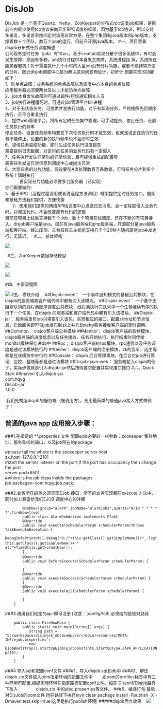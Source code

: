 # DisJob

DisJob 是一个基于Quartz、Netty、ZooKeeper的分布式rpc调度job框架，是目前业内极少使用tcp协议来做异步RPC调度的框架，因为基于tcp协议，所以支持多语言，多语言系统间定时调用非常方便。在整个集团有java版本和php版本，支撑着数十个团队，数万个job的运行。目前只开源java版本。
#一、项目背景
disjob分布式任务调度概述<br/>
公司现有定时任务（job）有10w+，基于crontab实现分散于很多系统中，有时会发生故障，原因有多种，job执行过程中本身发生故障，系统进程挂 掉，系统所在服务器宕机；对于需要执行几个小时的大型job没有分片功能，或者不能非常方便的分片。因此disjob调度中心是为解决这些问题而设计，初步计 划要实现的功能如下：<br/>
        1、防单点故障：业务系统的单点故障以及调度中心本身的单点故障<br/>
             应用服务器必须要两台及以上才能防单点故障<br/>
        2、job本身发生故障时可通过邮件/短信通知相关人员<br/>
        3、job执行进程僵死时，可通过job管理平台kill进程<br/>
        4、对于无状态任务，可提供并发执行功能，对于有状态任务，严格按照先后顺序执行，且不会重复执行<br/>
        5、提供web管理平台，将所有定时任务集中管理，可手动提交、停止任务、设置任务执行的频率<br/>
             停止任务、设置任务频率均要在下次任务执行时才能生效，也就是说正在执行的任务不能停止，设置的新的执行频率也不会即时生效<br/>
        6、提供任务监控功能，即时生成任务执行进度报告<br/>
             需要提供日志数据，对定时的任务的业务代码有一定侵入<br/>
        7、任务执行发生异常时的异常信息，且可提供重试的配置项<br/>
             需要任务发送异常信息到调度中心或抛出异常<br/>
        8、大型任务的分片功能，假设要在A库处理数百万条数据，可将任务分片到多个系统上同时执行<br/>
             要实现分片功能必须要多台服务器（已实现）<br/>
        你们需要做的:<br/>
        1、基于RPC（远程过程调用或者说远程方法调用）框架提供定时任务接口，框架和基础方法我们提供，方便快捷<br/>
        2、使用我们提供的网络API给调度中心发送日志消息，会一定程度侵入业务代码，只增加代码，不会改变原有代码的逻辑<br/>
目前该项目上线后支持数千个Job，数十个项目在线调度，还在不断的有项目接入。disjob客户端是java，目前有java服务端和php服务端，开源部分是java服务端和客户端。经过压测，三台双核云主机能支持几千个20秒内随机周期job并发运行，无延迟。
  
#二、总体架构
  
  ![](https://github.com/huangyiminghappy/DisJob/blob/master/imgs/%E6%9E%B6%E6%9E%84%E5%9B%BE.png)

  
#三、ZooKeeper数据存储模型

  ![](https://github.com/huangyiminghappy/DisJob/blob/master/imgs/zookeeper%E6%95%B0%E6%8D%AE%E6%A8%A1%E5%9E%8B.png)
  
  ![](https://github.com/huangyiminghappy/DisJob/blob/master/imgs/%E6%95%B0%E6%8D%AE%E6%A8%A1%E5%9E%8B%E5%9B%BE.png)
  
#四、主要流程图  

  ![](https://github.com/huangyiminghappy/DisJob/blob/master/imgs/%E8%B0%83%E5%BA%A6%E4%B8%AD%E5%BF%83%E6%B5%81%E7%A8%8B%E5%9B%BE.png)
#五、模块介绍　
##Disjob-event：
  一个事件通知模式的基础公共模块，在disjob的服务端和客户端代码中都有引入该模块。
##Disjob-event：
一个基于无阻塞队列的线程池顺序调度公共模块，线程池执行完队列中一个任务继续有序的执行下一个任务。在disjob 的服务端和客户端代码中都有引入该模块。
##Disjob-jar：
服务端发布job只需要引入该包，实现相应的接口，配置zk地址和节点信息，启动服务即可将job发布到zk上并启动netty服务接收客户端的定时调用。
##Common：
disjob客户端公共模块
##Monitor：
disjob客户端的监控模块，disjob服务端的进度信息以及任务接收、任务开始执行、执行结束时间传给monitor模块保存进db中
##Rpc：
disjob客户端的rpc模块，rpc通信以及任务调度是通过该模块执行的
##reister：
disjob客户端的注册模块，zk的监听，选主等都是在该模块中进行的
##Console：
disjob 后台管理模块，在后台对job进行管理、监控、登陆等都是通过该模块
##Disjob-java-web：
 服务端接入disjob的例子，实际步骤就是引入disjob-jar然后按照要求配置并实现接口接口
#六、Quick Start
##maven 引入disjob-jar
          <dependency><br/>
			<groupId>com.hqyg</groupId><br/>
			<artifactId>Disjob-jar</artifactId><br/>
			<version>1.0.0</version><br/>
         </dependency><br>
  我们先构造disjob的服务端（被调用方），先用最简单的普通java接入方式做例子：<br/>
## 普通的java app 应用接入步骤：<br/>
  
###1.在指定的 **.properties 文件 配置ejob必要的一些参数：zookeeper 集群地址、服务监听的端口，以及job所在的package<br/>
  
  #please tall me where is the zookeeper server host<br/>
  zk.host=127.0.0.1:2181<br/>
  #start the server listener on the port,if the port has occupancy then change the port<br/>
  server.port=9501<br/>
  #where is the job class inside the packages<br/>
  job.packages=com.hqyg.job.pack;<br/>
  
###2.业务所在的类必须实现EJob 接口，所有的业务实现都在execute 方法中，同时加上暴露给我们EJOB 调度中心的注解
  
			@JobDec(group="alarm",jobName="alarmJob1",quartz="0/10 * * * * ?",fireNow=true)	
			public class AlarmJobAction implements EJob{
			@Override
			public void execute(SchedulerParam schedulerParam)throws TaskExecuteException {
			 DebugInfoPrintUtil.debug("D:/"+this.getClass().getSimpleName()+"_.log", this.getClass().getSimpleName()+ "       　			at:"+TimeUtils.getFormatNow());
			}	
			@Override　		
			public void beforeExecute(SchedulerParam schedulerParam) {
         
			}
			@Override
			public void executeSuccess(SchedulerParam schedulerParam) {
			}
			@Override
			public void executeFail(SchedulerParam schedulerParam) {
         
			}
		}
 
###3.调用我们给定的api 即可注册 [注意：]configPath 必须给的是绝对路径

		public class FireNowMain {
			public static void main(String[] args) {
			   String path = "E:/workspace/disjob/EjobJavaApp/src/main/resources/META-INF/ejob.properties"; 
			   new EjobBootstrap().startUpEjob(EjobConstants.StartUpType.JAVA_APPLICATION, path);
			}
		}

###4 导入sql和配置conf文件
####1、导入disjob.sql到db中
####2、解压disjob.zip文件放入pom指定环境的配置文件中
　　如pom的profiles标签中有三种环境可配置,根据实际环境在指定路径配置conf文件，如在 <Disjob-conf>D:/conf/Disjob</Disjob-conf>路径下放入 　　　　disjob.zip 中的jdbc.properties等文件。
###5、编译打包
最后对DisJob的pom文件 所在路径下执行mvn clean package install -Ppublish -X -Dmaven.test.skip=true(这里是执行publish环境)
#####disjob后台效果:
   ![](https://github.com/huangyiminghappy/DisJob/blob/master/imgs/index.png)
  
  
